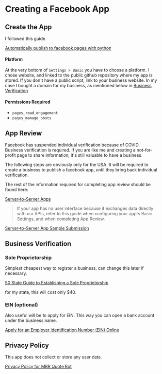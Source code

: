 # Creating a Facebook App

## Create the App

I followed this guide.

[Automatically publish to facebook pages with python](https://blog.theodo.com/2019/02/automatically-publish-facebook-pages-python/)

#### Platform

At the very bottom of `Settings > Basic` you have to choose a platform. I chose website, and linked to the public github repository where my app is stored. If you don't have a public script, link to your business website.  In my case I bought a domain for my business, as mentioned below in [Business Verification](#business-verification)

#### Permissions Required

* `pages_read_engagement`
* `pages_manage_posts`

## App Review

Facebook has suspended individual verification because of COVID. Business verification is required. If you are like me and creating a not-for-profit page to share information, it's still valuable to have a business.

The following steps are obviously only for the USA. It will be required to create a business to publish a facebook app, until they bring back individual verification.

The rest of the information required for completing app review should be found here:

[Server-to-Server Apps](https://developers.facebook.com/docs/apps/server-to-server-apps) 
> If your app has no user interface because it exchanges data directly with our APIs, refer to this guide when configuring your app's Basic Settings, and when completing App Review.

[Server-to-Server App Sample Submission](https://developers.facebook.com/docs/app-review/resources/sample-submissions/server-to-server)


## Business Verification

### Sole Proprietorship

Simplest cheapest way to register a business, can change this later if necessary.

[50 State Guide to Establishing a Sole Proprietorship](https://www.nolo.com/legal-encyclopedia/50-state-guide-establishing-sole-proprietorship.html)

for my state, this will cost only $40.

### EIN (optional)

Also useful will be to apply for EIN. This way you can open a bank account under the business name.

[Apply for an Employer Identification Number (EIN) Online](https://www.irs.gov/businesses/small-businesses-self-employed/apply-for-an-employer-identification-number-ein-online)

## Privacy Policy

This app does not collect or store any user data.

[Privacy Policy for MBR Quote Bot](Marshall-Rosenberg-Quotes/privacy.md)